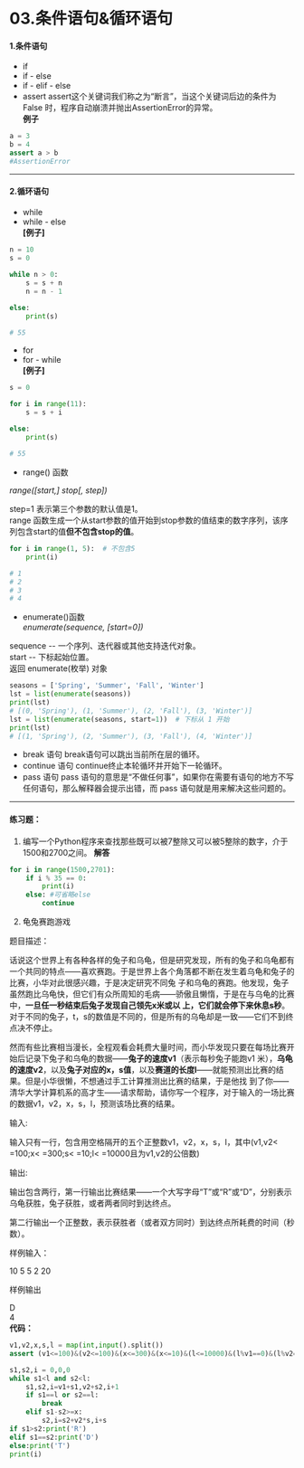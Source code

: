 # 03.条件语句&循环语句
#### 1.条件语句
- if
- if - else
- if - elif - else
- assert
assert这个关键词我们称之为“断言”，当这个关键词后边的条件为 False 时，程序自动崩溃并抛出AssertionError的异常。  
**例子**
```python
a = 3
b = 4
assert a > b
#AssertionError
```
---
#### 2.循环语句
- while
- while - else  
**[例子]**
```python
n = 10
s = 0

while n > 0:
	s = s + n
	n = n - 1
	
else:
	print(s)

# 55
```
- for
- for - while  
**[例子]**
```python
s = 0

for i in range(11):
	s = s + i	
	
else:
	print(s)

# 55
```
- range() 函数  

_range([start,]  stop[,  step])_

step=1 表示第三个参数的默认值是1。  
range 函数生成一个从start参数的值开始到stop参数的值结束的数字序列，该序列包含start的值**但不包含stop的值**。
```python
for i in range(1, 5):  # 不包含5
    print(i)

# 1
# 2
# 3
# 4

```
- enumerate()函数  
_enumerate(sequence, [start=0])_

sequence -- 一个序列、迭代器或其他支持迭代对象。  
start -- 下标起始位置。  
返回 enumerate(枚举) 对象  
```python
seasons = ['Spring', 'Summer', 'Fall', 'Winter']
lst = list(enumerate(seasons))
print(lst)
# [(0, 'Spring'), (1, 'Summer'), (2, 'Fall'), (3, 'Winter')]
lst = list(enumerate(seasons, start=1))  # 下标从 1 开始
print(lst)
# [(1, 'Spring'), (2, 'Summer'), (3, 'Fall'), (4, 'Winter')]
```
- break 语句
break语句可以跳出当前所在层的循环。
- continue 语句
continue终止本轮循环并开始下一轮循环。
-  pass 语句
pass 语句的意思是“不做任何事”，如果你在需要有语句的地方不写任何语句，那么解释器会提示出错，而 pass 语句就是用来解决这些问题的。
---
#### 练习题：

1. 编写一个Python程序来查找那些既可以被7整除又可以被5整除的数字，介于1500和2700之间。
**解答**
```python
for i in range(1500,2701):
	if i % 35 == 0:
		print(i)
	else: #可省略else
		continue
```
2. 龟兔赛跑游戏

题目描述：

话说这个世界上有各种各样的兔子和乌龟，但是研究发现，所有的兔子和乌龟都有一个共同的特点——喜欢赛跑。于是世界上各个角落都不断在发生着乌龟和兔子的比赛，小华对此很感兴趣，于是决定研究不同兔 子和乌龟的赛跑。他发现，兔子虽然跑比乌龟快，但它们有众所周知的毛病——骄傲且懒惰，于是在与乌龟的比赛中，**一旦任一秒结束后兔子发现自己领先x米或以 上，它们就会停下来休息s秒**。对于不同的兔子，t，s的数值是不同的，但是所有的乌龟却是一致——它们不到终点决不停止。

然而有些比赛相当漫长，全程观看会耗费大量时间，而小华发现只要在每场比赛开始后记录下兔子和乌龟的数据——**兔子的速度v1**（表示每秒兔子能跑v1 米），**乌龟的速度v2**，以及**兔子对应的x，s值**，以及**赛道的长度l**——就能预测出比赛的结果。但是小华很懒，不想通过手工计算推测出比赛的结果，于是他找 到了你——清华大学计算机系的高才生——请求帮助，请你写一个程序，对于输入的一场比赛的数据v1，v2，x，s，l，预测该场比赛的结果。

输入:

输入只有一行，包含用空格隔开的五个正整数v1，v2，x，s，l，其中(v1,v2< =100;x< =300;s< =10;l< =10000且为v1,v2的公倍数)

输出:

输出包含两行，第一行输出比赛结果——一个大写字母“T”或“R”或“D”，分别表示乌龟获胜，兔子获胜，或者两者同时到达终点。

第二行输出一个正整数，表示获胜者（或者双方同时）到达终点所耗费的时间（秒数）。

样例输入：

10 5 5 2 20

样例输出  

D  
4  
**代码：**
```python
v1,v2,x,s,l = map(int,input().split())
assert (v1<=100)&(v2<=100)&(x<=300)&(x<=10)&(l<=10000)&(l%v1==0)&(l%v2==0)

s1,s2,i = 0,0,0
while s1<l and s2<l:
    s1,s2,i=v1+s1,v2+s2,i+1
    if s1==l or s2==l:
        break
    elif s1-s2>=x:
        s2,i=s2+v2*s,i+s
if s1>s2:print('R')
elif s1==s2:print('D')
else:print('T')
print(i)
```
